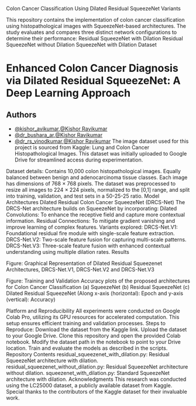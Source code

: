 Colon Cancer Classification Using Dilated Residual SqueezeNet Variants

This repository contains the implementation of colon cancer classification using histopathological images with SqueezeNet-based architectures. The study evaluates and compares three distinct network configurations to determine their performance:
Residual SqueezeNet with Dilation
Residual SqueezeNet without Dilation
SqueezeNet with Dilation
Dataset

# Enhanced Colon Cancer Diagnosis via Dilated Residual SqueezeNet: A Deep Learning Approach



## Authors

- [@kishor_avikumar](ece.kishor@gmail.com,),[@Kishor Ravikumar](ece.kishor@gmail.com,)
- [@dr_bushara_ar](ece.kishor@gmail.com,),[@Kishor Ravikumar](ece.kishor@gmail.com,)
- [@dr_rs_vinodkumar](ece.kishor@gmail.com,),[@Kishor Ravikumar](ece.kishor@gmail.com,)
The image dataset used for this project is sourced from Kaggle: Lung and Colon Cancer Histopathological Images. This dataset was initially uploaded to Google Drive for streamlined access during experimentation.

Dataset details:
Contains 10,000 colon histopathological images.
Equally balanced between benign and adenocarcinoma tissue classes.
Each image has dimensions of 768 × 768 pixels.
The dataset was preprocessed to resize all images to 224 × 224 pixels, normalized to the [0,1] range, and split into training, validation, and test sets in a 50-25-25 ratio.
Model Architectures
Dilated Residual Colon Cancer SqueezeNet (DRCS-Net)
The DRCS-Net architecture builds on SqueezeNet by incorporating:
Dilated Convolutions: To enhance the receptive field and capture more contextual information.
Residual Connections: To mitigate gradient vanishing and improve learning of complex features.
Variants explored:
DRCS-Net.V1: Foundational residual fire module with single-scale feature extraction.
DRCS-Net.V2: Two-scale feature fusion for capturing multi-scale patterns.
DRCS-Net.V3: Three-scale feature fusion with enhanced contextual understanding using multiple dilation rates.
Results
 

Figure: Graphical Representation of Dilated Residual Squeezenet Architectures, DRCS-Net.V1, DRCS-Net.V2 and DRCS-Net.V3

Figure: Training and Validation Accuracy plots of the proposed architectures for Colon Cancer Classification (a) SqueezeNet (b) Residual SqueezeNet (c) Dilated Residual SqueezeNet (Along x-axis (horizontal): Epoch and y-axis (vertical): Accuracy)

Platform and Reproducibility
All experiments were conducted on Google Colab Pro, utilizing its GPU resources for accelerated computation. This setup ensures efficient training and validation processes.
Steps to Reproduce:
Download the dataset from the Kaggle link.
Upload the dataset to your Google Drive.
Clone this repository and open the provided Colab notebook.
Modify the dataset path in the notebook to point to your Drive location.
Train and evaluate the models as described in the scripts.
Repository Contents
residual_squeezenet_with_dilation.py: Residual SqueezeNet architecture with dilation.
residual_squeezenet_without_dilation.py: Residual SqueezeNet architecture without dilation.
squeezenet_with_dilation.py: Standard SqueezeNet architecture with dilation.
Acknowledgments
This research was conducted using the LC25000 dataset, a publicly available dataset from Kaggle.
Special thanks to the contributors of the Kaggle dataset for their invaluable work.



